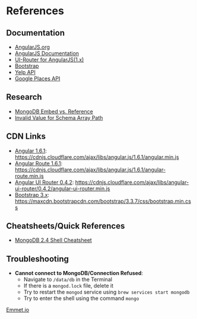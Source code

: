 # References

## Documentation

* [AngularJS.org](https://angularjs.org/)
* [AngularJS Documentation](https://docs.angularjs.org/api)
* [UI-Router for AngularJS(1.x)](https://ui-router.github.io/ng1/)
* [Bootstrap](http://getbootstrap.com/getting-started/)
* [Yelp API](https://www.yelp.com/developers/documentation/v3)
* [Google Places API](https://developers.google.com/places/)

## Research

* [MongoDB Embed vs. Reference](https://docs.google.com/presentation/d/1hAJnl3J0KG01q5FUi8wPeTF7Y-bINZlaKylPbThaw7M/edit#slide=id.p)
* [Invalid Value for Schema Array Path](http://stackoverflow.com/questions/30856208/invalid-value-for-schema-array-path)


## CDN Links

* [Angular 1.6.1](https://cdnjs.cloudflare.com/ajax/libs/angular.js/1.6.1/angular.min.js): https://cdnjs.cloudflare.com/ajax/libs/angular.js/1.6.1/angular.min.js
* [Angular Route 1.6.1](https://cdnjs.cloudflare.com/ajax/libs/angular.js/1.6.1/angular-route.min.js): https://cdnjs.cloudflare.com/ajax/libs/angular.js/1.6.1/angular-route.min.js
* [Angular UI Router 0.4.2](https://cdnjs.cloudflare.com/ajax/libs/angular-ui-router/0.4.2/angular-ui-router.min.js): https://cdnjs.cloudflare.com/ajax/libs/angular-ui-router/0.4.2/angular-ui-router.min.js
* [Bootstrap 3.x](https://maxcdn.bootstrapcdn.com/bootstrap/3.3.7/css/bootstrap.min.css): https://maxcdn.bootstrapcdn.com/bootstrap/3.3.7/css/bootstrap.min.css

## Cheatsheets/Quick References

* [MongoDB 2.4 Shell Cheatsheet](https://dhodgin.files.wordpress.com/2013/10/mongo-shell-cheat-sheet-v2-4.pdf)

## Troubleshooting

* **Cannot connect to MongoDB/Connection Refused**: 
    * Navigate to `/data/db` in the Terminal
    * If there is a `mongod.lock` file, delete it 
    * Try to restart the `mongod` service using `brew services start mongodb`
    * Try to enter the shell using the command `mongo`

[Emmet.io](https://emmet.io/)
